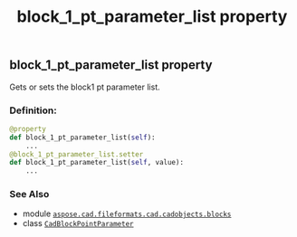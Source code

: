 ﻿---
title: block_1_pt_parameter_list property
second_title: Aspose.CAD for Python via .NET API References
description: 
type: docs
weight: 80
url: /python-net/aspose.cad.fileformats.cad.cadobjects.blocks/cadblockpointparameter/block_1_pt_parameter_list/
is_root: false
---

## block_1_pt_parameter_list property


Gets or sets the block1 pt parameter list.
### Definition:
```python
@property
def block_1_pt_parameter_list(self):
    ...
@block_1_pt_parameter_list.setter
def block_1_pt_parameter_list(self, value):
    ...
```

### See Also
* module [`aspose.cad.fileformats.cad.cadobjects.blocks`](../../)
* class [`CadBlockPointParameter`](/cad/python-net/aspose.cad.fileformats.cad.cadobjects.blocks/cadblockpointparameter)
